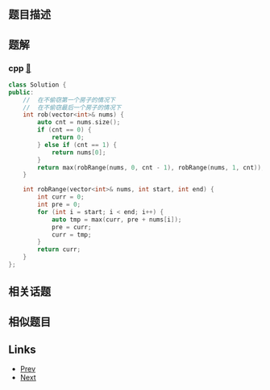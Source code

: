 
# [](https://leetcode-cn.com/problems/house-robber-ii)

## 题目描述



## 题解

### cpp [🔗](house-robber-ii.cpp) 
```cpp
class Solution {
public:
    //  在不偷窃第一个房子的情况下
    //  在不偷窃最后一个房子的情况下
    int rob(vector<int>& nums) {
        auto cnt = nums.size();
        if (cnt == 0) {
            return 0;
        } else if (cnt == 1) {
            return nums[0]; 
        }
        return max(robRange(nums, 0, cnt - 1), robRange(nums, 1, cnt));
    }

    int robRange(vector<int>& nums, int start, int end) {
        int curr = 0;
        int pre = 0;
        for (int i = start; i < end; i++) {
            auto tmp = max(curr, pre + nums[i]);
            pre = curr;
            curr = tmp;
        }
        return curr;
    }
};
```


## 相关话题



## 相似题目



## Links

- [Prev](../design-add-and-search-words-data-structure/README.md) 
- [Next](../kth-largest-element-in-an-array/README.md) 

